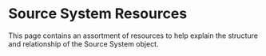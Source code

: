 # Source System Resources 
This page contains an assortment of resources to help explain the structure and relationship of the Source System object.
